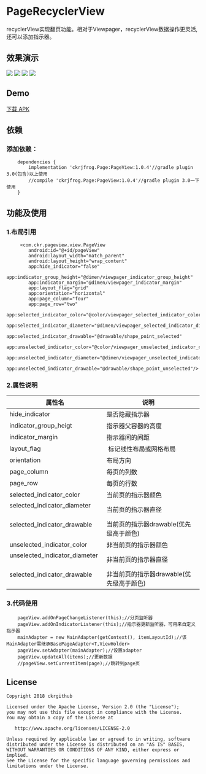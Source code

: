 # PageRecyclerView
recyclerView实现翻页功能。相对于Viewpager，recyclerView数据操作更灵活,还可以添加指示器。

## 效果演示
![](screenRecorder/Screenshot_1.gif)  ![](screenRecorder/Screenshot_2.gif)  ![](screenRecorder/Screenshot_3.gif)  ![](screenRecorder/Screenshot_4.gif)

## Demo
[下载 APK](apk/app-debug.apk)

## 依赖
### 添加依赖：
```
	dependencies {
		implementation 'ckrjfrog.Page:PageView:1.0.4'//gradle plugin 3.0(包含)以上使用
		//compile 'ckrjfrog.Page:PageView:1.0.4'//gradle plugin 3.0一下使用
	}
```

## 功能及使用
### 1.布局引用
```
     <com.ckr.pageview.view.PageView
        android:id="@+id/pageView"
        android:layout_width="match_parent"
        android:layout_height="wrap_content"
        app:hide_indicator="false"
        app:indicator_group_height="@dimen/viewpager_indicator_group_height"
        app:indicator_margin="@dimen/viewpager_indicator_margin"
        app:layout_flag="grid"
        app:orientation="horizontal"
        app:page_column="four"
        app:page_row="two"
        app:selected_indicator_color="@color/viewpager_selected_indicator_color"
        app:selected_indicator_diameter="@dimen/viewpager_selected_indicator_diameter"
        app:selected_indicator_drawable="@drawable/shape_point_selected"
        app:unselected_indicator_color="@color/viewpager_unselected_indicator_color"
        app:unselected_indicator_diameter="@dimen/viewpager_unselected_indicator_diameter"
        app:unselected_indicator_drawable="@drawable/shape_point_unselected"/>
```
### 2.属性说明
| 属性名                            | 说明        |
| -------------------------------- | ------------------ |
| hide_indicator                   | 是否隐藏指示器  |	
| indicator_group_heigt            | 指示器父容器的高度  |
| indicator_margin		   | 指示器间的间距  |
| layout_flag			   | 标记线性布局或网格布局  |
| orientation			   | 布局方向  |
| page_column			   | 每页的列数  |
| page_row			   | 每页的行数  |
| selected_indicator_color         | 当前页的指示器颜色  |
| selected_indicator_diameter      | 当前页的指示器直径  |
| selected_indicator_drawable      | 当前页的指示器drawable(优先级高于颜色)  |
| unselected_indicator_color	   | 非当前页的指示器颜色  |
| unselected_indicator_diameter	   | 非当前页的指示器直径  |
| selected_indicator_drawable      | 非当前页的指示器drawable(优先级高于颜色)  |

### 3.代码使用
```
    pageView.addOnPageChangeListener(this);//分页监听器
    pageView.addOnIndicatorListener(this);//指示器更新监听器，可用来自定义指示器
    mainAdapter = new MainAdapter(getContext(), itemLayoutId);//该MainAdapter需继承BasePageAdapter<T,ViewHolder>
    pageView.setAdapter(mainAdapter);//设置adapter
    pageView.updateAll(items);//更新数据
    //pageView.setCurrentItem(page);//跳转到page页
```

License
-------

    Copyright 2018 ckrgithub

    Licensed under the Apache License, Version 2.0 (the "License");
    you may not use this file except in compliance with the License.
    You may obtain a copy of the License at

       http://www.apache.org/licenses/LICENSE-2.0

    Unless required by applicable law or agreed to in writing, software
    distributed under the License is distributed on an "AS IS" BASIS,
    WITHOUT WARRANTIES OR CONDITIONS OF ANY KIND, either express or implied.
    See the License for the specific language governing permissions and
    limitations under the License.

